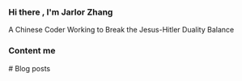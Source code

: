 ### Hi there , I'm Jarlor Zhang

A Chinese Coder Working to Break the Jesus-Hitler Duality Balance
### Content me
</p>
# Blog posts
<!-- BLOG-POST-LIST:START -->
<!-- BLOG-POST-LIST:END -->
